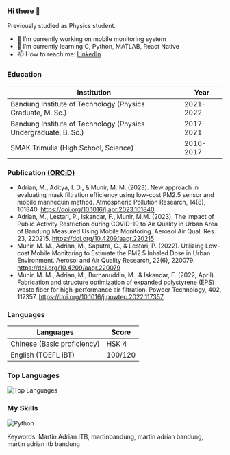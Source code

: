 ### Hi there 👋

Previously studied as Physics student.
- 🔭 I’m currently working on mobile monitoring system
- 🌱 I’m currently learning C, Python, MATLAB, React Native
- 📫 How to reach me: [LinkedIn](https://www.linkedin.com/in/martin-adrian-06aa24131/)

### Education
Institution | Year
--- | --- 
Bandung Institute of Technology (Physics Graduate, M. Sc.)|2021-2022
Bandung Institute of Technology (Physics Undergraduate, B. Sc.)|2017-2021
SMAK Trimulia (High School, Science)|2016-2017

### Publication [(ORCiD)](https://orcid.org/0000-0003-2635-8687)
- Adrian, M., Aditya, I. D., & Munir, M. M. (2023). New approach in evaluating mask filtration efficiency using low-cost PM2.5 sensor and mobile mannequin method. Atmospheric Pollution Research, 14(8), 101840. https://doi.org/10.1016/j.apr.2023.101840
- Adrian, M., Lestari, P., Iskandar, F., Munir, M.M. (2023). The Impact of Public Activity Restriction during COVID-19 to Air Quality in Urban Area of Bandung Measured Using Mobile Monitoring. Aerosol Air Qual. Res. 23, 220215. https://doi.org/10.4209/aaqr.220215
- Munir, M. M., Adrian, M., Saputra, C., & Lestari, P. (2022). Utilizing Low-cost Mobile Monitoring to Estimate the PM2.5 Inhaled Dose in Urban Environment. Aerosol and Air Quality Research, 22(6), 220079. https://doi.org/10.4209/aaqr.220079
- Munir, M. M., Adrian, M., Burhanuddin, M., & Iskandar, F. (2022, April). Fabrication and structure optimization of expanded polystyrene (EPS) waste fiber for high-performance air filtration. Powder Technology, 402, 117357. https://doi.org/10.1016/j.powtec.2022.117357

### Languages
Languages | Score
--- | --- 
Chinese (Basic proficiency)|HSK 4
English (TOEFL iBT)|100/120

<!--
- 👯 I’m looking to collaborate on ...
- 🤔 I’m looking for help with ...
- 💬 Ask me about ...
- 😄 Pronouns: ...
- ⚡ Fun fact: ...
  <img alt="git" src="https://img.shields.io/badge/-Git-F05032?style=flat-square&logo=git&logoColor=white" />
  <img alt="Docker" src="https://img.shields.io/badge/-Docker-46a2f1?style=flat-square&logo=docker&logoColor=white" />
  <img alt="Google Cloud Platform" src="https://img.shields.io/badge/-Google_Cloud_Platform-1a73e8?style=flat-square&logo=google-cloud&logoColor=white" />
  <img alt="Android" src="https://img.shields.io/badge/-Android-AAC148?style=flat-square&logo=android&logoColor=white" />
  <img alt="GraphQL" src="https://img.shields.io/badge/-GraphQL-E10098?style=flat-square&logo=graphql&logoColor=white" />
-->

### Top Languages
<p><img src="https://github-readme-stats.vercel.app/api/top-langs/?username=martinbandung&amp;layout=compact" alt="Top Languages"></p>

### My Skills
<p>
  <img alt="Python" src="https://img.shields.io/badge/-Python-347AB4?style=flat-square&logo=python&logoColor=white" />
</p>

Keywords: Martin Adrian ITB, martinbandung, martin adrian bandung, martin adrian itb bandung
